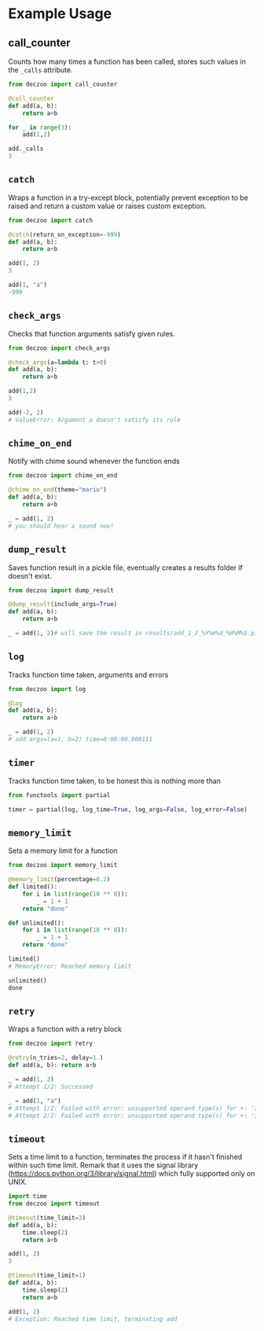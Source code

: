 # Example Usage

##  call_counter

Counts how many times a function has been called, stores such values in the `_calls` attribute.

```python
from deczoo import call_counter

@call_counter
def add(a, b):
    return a+b

for _ in range(3):
    add(1,2)

add._calls
3
```

##  `catch`

Wraps a function in a try-except block, potentially prevent exception to be raised and return a custom value or raises custom exception.

```python
from deczoo import catch

@catch(return_on_exception=-999)
def add(a, b):
    return a+b

add(1, 2)
3

add(1, "a")
-999
```

##  `check_args`
Checks that function arguments satisfy given rules.

```python
from deczoo import check_args

@check_args(a=lambda t: t>0)
def add(a, b):
    return a+b

add(1,2)
3

add(-2, 2)
# ValueError: Argument a doesn't satisfy its rule
```

##  `chime_on_end`

Notify with chime sound whenever the function ends

```python
from deczoo import chime_on_end

@chime_on_end(theme="mario")
def add(a, b):
    return a+b

_ = add(1, 2)
# you should hear a sound now!
```

##  `dump_result`

Saves function result in a pickle file, eventually creates a results folder if doesn't exist.

```python
from deczoo import dump_result

@dump_result(include_args=True)
def add(a, b):
    return a+b

_ = add(1, 2)# will save the result in results/add_1_2_%Y%m%d_%H%M%S.pickle
```

##  `log`
Tracks function time taken, arguments and errors

```python
from deczoo import log

@log
def add(a, b):
    return a+b

_ = add(1, 2)
# add args=(a=1, b=2) time=0:00:00.000111
```

##  `timer`
Tracks function time taken, to be honest this is nothing more than
```python
from functools import partial

timer = partial(log, log_time=True, log_args=False, log_error=False)
```

##  `memory_limit`
Sets a memory limit for a function

```python
from deczoo import memory_limit

@memory_limit(percentage=0.2)
def limited():
    for i in list(range(10 ** 8)):
        _ = 1 + 1
    return "done"

def unlimited():
    for i in list(range(10 ** 8)):
        _ = 1 + 1
    return "done"

limited()
# MemoryError: Reached memory limit

unlimited()
done
```

##  `retry`
Wraps a function with a retry block

```python
from deczoo import retry

@retry(n_tries=2, delay=1.)
def add(a, b): return a+b

_ = add(1, 2)
# Attempt 1/2: Successed

_ = add(1, "a")
# Attempt 1/2: Failed with error: unsupported operand type(s) for +: 'int' and 'str'
# Attempt 2/2: Failed with error: unsupported operand type(s) for +: 'int' and 'str'
```

##  `timeout`

Sets a time limit to a function, terminates the process if it hasn't finished within such time limit.
Remark that it uses the signal library (https://docs.python.org/3/library/signal.html) which fully supported only on UNIX.

```python
import time
from deczoo import timeout

@timeout(time_limit=3)
def add(a, b):
    time.sleep(2)
    return a+b

add(1, 2)
3

@timeout(time_limit=1)
def add(a, b):
    time.sleep(2)
    return a+b

add(1, 2)
# Exception: Reached time limit, terminating add
```
